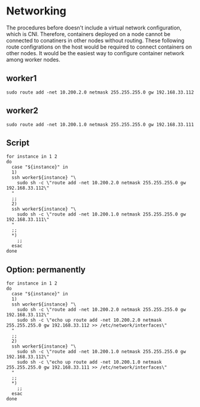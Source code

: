 # Networking
The procedures before doesn't include a virtual network configuration, which is CNI.
Therefore, containers deployed on a node cannot be connected to conatiners in other nodes without routing.
These following route configrations on the host would be required to connect containers on other nodes.
It would be the easiest way to configure container network among worker nodes.

## worker1
```
sudo route add -net 10.200.2.0 netmask 255.255.255.0 gw 192.168.33.112
```

## worker2
```
sudo route add -net 10.200.1.0 netmask 255.255.255.0 gw 192.168.33.111
```

## Script
```
for instance in 1 2
do
  case "${instance}" in
  1)
  ssh worker${instance} "\
    sudo sh -c \"route add -net 10.200.2.0 netmask 255.255.255.0 gw 192.168.33.112\"
  "
  ;;
  2)
  ssh worker${instance} "\
    sudo sh -c \"route add -net 10.200.1.0 netmask 255.255.255.0 gw 192.168.33.111\"
  "
  ;;
  *)
    ;;
  esac
done
```

## Option: permanently
```
for instance in 1 2
do
  case "${instance}" in
  1)
  ssh worker${instance} "\
    sudo sh -c \"route add -net 10.200.2.0 netmask 255.255.255.0 gw 192.168.33.112\"
    sudo sh -c \"echo up route add -net 10.200.2.0 netmask 255.255.255.0 gw 192.168.33.112 >> /etc/network/interfaces\"
  "
  ;;
  2)
  ssh worker${instance} "\
    sudo sh -c \"route add -net 10.200.1.0 netmask 255.255.255.0 gw 192.168.33.112\"
    sudo sh -c \"echo up route add -net 10.200.1.0 netmask 255.255.255.0 gw 192.168.33.111 >> /etc/network/interfaces\"
  "
  ;;
  *)
    ;;
  esac
done
```
